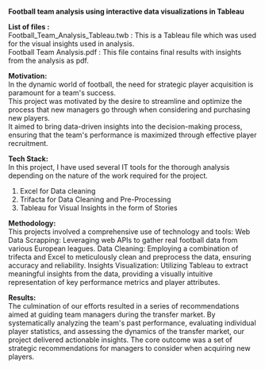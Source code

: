 
<b>Football team analysis using interactive data visualizations in Tableau </b>

<b>List of files : </b> <br>
Football_Team_Analysis_Tableau.twb : This is a Tableau file which was used for the visual insights used in analysis. <br>
Football Team Analysis.pdf : This file contains final results with insights from the analysis as pdf.<br>

<b>Motivation: </b><br>
In the dynamic world of football, the need for strategic player acquisition is paramount for a team's success. <br>
This project was motivated by the desire to streamline and optimize the process that new managers go through when considering and purchasing new players.  <br>
It aimed to bring data-driven insights into the decision-making process, ensuring that the team's performance is maximized through effective player recruitment. <br>

<b>Tech Stack: </b><br>
In this project, I have used several IT tools for the thorough analysis depending on the nature 
of the work required for the project.
1. Excel for Data cleaning  <br>
2. Trifacta for Data Cleaning and Pre-Processing <br>
3. Tableau for Visual Insights in the form of Stories <br>

<b>Methodology: </b><br>
This projects involved a comprehensive use of technology and tools:
Web Data Scrapping: Leveraging web APIs to gather real football data from various European leagues.
Data Cleaning: Employing a combination of trifecta and Excel to meticulously clean and preprocess the data, ensuring accuracy and reliability.
Insights Visualization: Utilizing Tableau to extract meaningful insights from the data, providing a visually intuitive representation of key performance metrics and player attributes.

<b>Results:</b><br>
The culmination of our efforts resulted in a series of recommendations aimed at guiding team managers during the transfer market.
By systematically analyzing the team's past performance, evaluating individual player statistics, and assessing the dynamics of the transfer market, our project delivered actionable insights. 
The core outcome was a set of strategic recommendations for managers to consider when acquiring new players.

